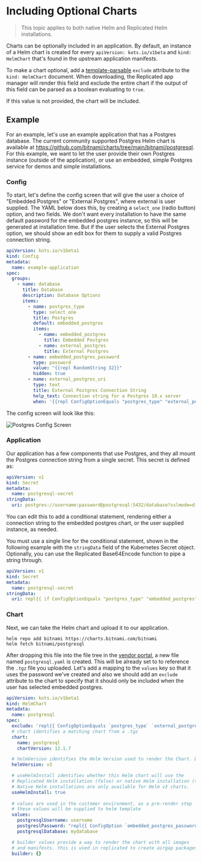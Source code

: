 # Including Optional Charts

> This topic applies to both native Helm and Replicated Helm installations.

Charts can be optionally included in an application. By default, an instance of a Helm chart is created for every `apiVersion: kots.io/v1beta` and `kind: HelmChart` that's found in the upstream application manifests.

To make a chart optional, add a [template-parsable](../reference/template-functions-about) `exclude` attribute to the `kind: HelmChart` document.
When downloading, the Replicated app manager will render this field and exclude the entire chart if the output of this field can be parsed as a boolean evaluating to `true`.

If this value is not provided, the chart will be included.

## Example
For an example, let's use an example application that has a Postgres database.
The current community supported Postgres Helm chart is available at https://github.com/bitnami/charts/tree/main/bitnami/postgresql.
For this example, we want to let the user provide their own Postgres instance (outside of the application), or use an embedded, simple Postgres service for demos and simple installations.


### Config

To start, let's define the config screen that will give the user a choice of "Embedded Postgres" or "External Postgres", where external is user supplied.
The YAML below does this, by creating a `select_one` (radio button) option, and two fields.
We don't want every installation to have the same default password for the embedded postgres instance, so this will be generated at installation time.
But if the user selects the External Postgres option, we should show an edit box for them to supply a valid Postgres connection string.

```yaml
apiVersion: kots.io/v1beta1
kind: Config
metadata:
  name: example-application
spec:
  groups:
    - name: database
      title: Database
      description: Database Options
      items:
        - name: postgres_type
          type: select_one
          title: Postgres
          default: embedded_postgres
          items:
            - name: embedded_postgres
              title: Embedded Postgres
            - name: external_postgres
              title: External Postgres
        - name: embedded_postgres_password
          type: password
          value: "{{repl RandomString 32}}"
          hidden: true
        - name: external_postgres_uri
          type: text
          title: External Postgres Connection String
          help_text: Connection string for a Postgres 10.x server
          when: '{{repl ConfigOptionEquals "postgres_type" "external_postgres"}}'
```

The config screen will look like this:

![Postgres Config Screen](/images/postgres-config-screen.gif)


### Application

Our application has a few components that use Postgres, and they all mount the Postgres connection string from a single secret. This secret is defined as:

```yaml
apiVersion: v1
kind: Secret
metadata:
  name: postgresql-secret
stringData:
  uri: postgres://username:password@postgresql:5432/database?sslmode=disable
```

You can edit this to add a conditional statement, rendering either a connection string to the embedded postgres chart, or the user supplied instance, as needed.

You must use a single line for the conditional statement, shown in the following example with the `stringData` field of the Kubernetes Secret object. Optionally, you can use the Replicated Base64Encode function to pipe a string through.

```yaml
apiVersion: v1
kind: Secret
metadata:
  name: postgresql-secret
stringData:
  uri: repl{{ if ConfigOptionEquals "postgres_type" "embedded_postgres" }}postgres://myapplication:repl{{ ConfigOption "embedded_postgres_password" }}@postgres:5432/mydatabase?sslmode=disablerepl{{ else }}repl{{ ConfigOption "external_postgres_uri" }}repl{{ end }}
```


### Chart

Next, we can take the Helm chart and upload it to our application.

```
helm repo add bitnami https://charts.bitnami.com/bitnami
helm fetch bitnami/postgresql
```

After dropping this file into the file tree in the [vendor portal](https://vendor.replicated.com), a new file named `postgresql.yaml` is created.
This will be already set to to reference the `.tgz` file you uploaded.
Let's add a mapping to the `values` key so that it uses the password we've created and also we should add an `exclude` attribute to the chart to specify that it should only be included when the user has selected embedded postgres.

```yaml
apiVersion: kots.io/v1beta1
kind: HelmChart
metadata:
  name: postgresql
spec:
  exclude: 'repl{{ ConfigOptionEquals `postgres_type` `external_postgres` }}'
  # chart identifies a matching chart from a .tgz
  chart:
    name: postgresql
    chartVersion: 12.1.7

  # helmVersion identifies the Helm Version used to render the Chart. Default is v2.
  helmVersion: v3

  # useHelmInstall identifies whether this Helm chart will use the
  # Replicated Helm installation (false) or native Helm installation (true). Default is false.
  # Native Helm installations are only available for Helm v3 charts.
  useHelmInstall: true
  
  # values are used in the customer environment, as a pre-render step
  # these values will be supplied to helm template
  values:
    postgresqlUsername: username
    postgreslPassword: "repl{{ ConfigOption `embedded_postgres_password` }}"
    postgresqlDatabase: mydatabase

  # builder values provide a way to render the chart with all images
  # and manifests. this is used in replicated to create airgap packages
  builder: {}
```